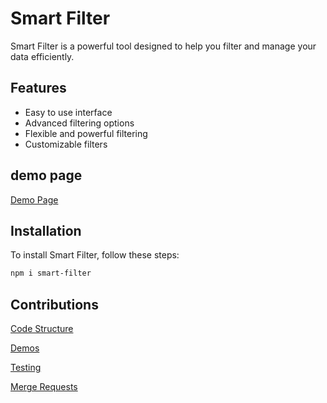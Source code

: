 # Smart Filter

Smart Filter is a powerful tool designed to help you filter and manage your data efficiently.

## Features

- Easy to use interface
- Advanced filtering options
- Flexible and powerful filtering
- Customizable filters

## demo page
[Demo Page](https://markgregg.github.io/smart-filter/?path=/story/examples-smartfilter--primary)

## Installation

To install Smart Filter, follow these steps:

```bash
npm i smart-filter
```

## Contributions

[Code Structure](docs/Structure.md)

[Demos](docs/StoryBook.md)

[Testing](docs/Playwright.md)

[Merge Requests](docs/MergeRequests.md)